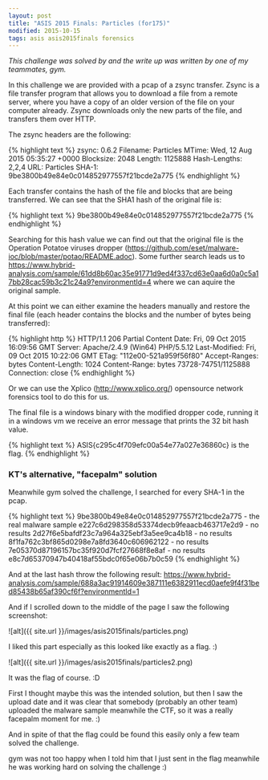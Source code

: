 ```yaml
---
layout: post
title: "ASIS 2015 Finals: Particles (for175)"
modified: 2015-10-15
tags: asis asis2015finals forensics
---
```


*This challenge was solved by and the write up was written by one of my teammates, gym.*

In this challenge we are provided with a pcap of a zsync transfer. Zsync is a file transfer program that allows you to download a file from a remote server, where you have a copy of an older version of the file on your computer already. Zsync downloads only the new parts of the file, and transfers them over HTTP. 

The zsync headers are the following:

{% highlight text %}
zsync: 0.6.2
Filename: Particles
MTime: Wed, 12 Aug 2015 05:35:27 +0000
Blocksize: 2048
Length: 1125888
Hash-Lengths: 2,2,4
URL: Particles
SHA-1: 9be3800b49e84e0c014852977557f21bcde2a775
{% endhighlight %}

Each transfer contains the hash of the file and blocks that are being transferred. We can see that the SHA1 hash of the original file is:

{% highlight text %}
9be3800b49e84e0c014852977557f21bcde2a775
{% endhighlight %}

Searching for this hash value we can find out that the original file is the Operation Potatoe viruses dropper (<https://github.com/eset/malware-ioc/blob/master/potao/README.adoc>). Some further search leads us to <https://www.hybrid-analysis.com/sample/61dd8b60ac35e91771d9ed4f337cd63e0aa6d0a0c5a17bb28cac59b3c21c24a9?environmentId=4> where we can aquire the original sample.

At this point we can either examine the headers manually and restore the final file (each header contains the blocks and the number of bytes being transferred):

{% highlight http %}
HTTP/1.1 206 Partial Content
Date: Fri, 09 Oct 2015 16:09:56 GMT
Server: Apache/2.4.9 (Win64) PHP/5.5.12
Last-Modified: Fri, 09 Oct 2015 10:22:06 GMT
ETag: "112e00-521a959f56f80"
Accept-Ranges: bytes
Content-Length: 1024
Content-Range: bytes 73728-74751/1125888
Connection: close
{% endhighlight %}

Or we can use the Xplico (<http://www.xplico.org/>) opensource network forensics tool to do this for us.

The final file is a windows binary with the modified dropper code, running it in a windows vm we receive an error message that prints the 32 bit hash value.

{% highlight text %}
ASIS{c295c4f709efc00a54e77a027e36860c} is the flag.
{% endhighlight %}

### KT's alternative, "facepalm" solution

Meanwhile gym solved the challenge, I searched for every SHA-1 in the pcap.

{% highlight text %}
9be3800b49e84e0c014852977557f21bcde2a775 - the real malware sample
e227c6d298358d53374decb9feaacb463717e2d9 - no results
2d27f6e5bafdf23c7a964a325ebf3a5ee9ca4b18 - no results
8f1fa762c3bf865d0298e7a8fd3640c606962122 - no results
7e05370d87196157bc35f920d7fcf27668f8e8af - no results
e8c7d65370947b40418af55bdc0f65e06b7b0c59
{% endhighlight %}

And at the last hash throw the following result: <https://www.hybrid-analysis.com/sample/688a3ac91914609e387111e6382911ecd0aefe9f4f31bed85438b65af390cf6f?environmentId=1>

And if I scrolled down to the middle of the page I saw the following screenshot:

![alt]({{ site.url }}/images/asis2015finals/particles.png) 

I liked this part especially as this looked like exactly as a flag. :)

![alt]({{ site.url }}/images/asis2015finals/particles2.png) 

It was the flag of course. :D

First I thought maybe this was the intended solution, but then I saw the upload date and it was clear that somebody (probably an other team) uploaded the malware sample meanwhile the CTF, so it was a really facepalm moment for me. :)

And in spite of that the flag could be found this easily only a few team solved the challenge.

gym was not too happy when I told him that I just sent in the flag meanwhile he was working hard on solving the challenge :)